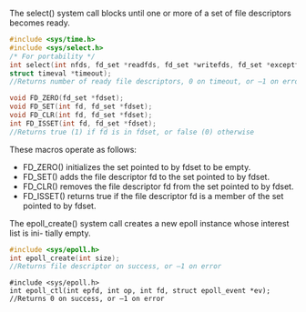 The select() system call blocks until one or more of a set of file descriptors becomes ready.

```c
#include <sys/time.h>
#include <sys/select.h>
/* For portability */
int select(int nfds, fd_set *readfds, fd_set *writefds, fd_set *exceptfds,
struct timeval *timeout);
//Returns number of ready file descriptors, 0 on timeout, or –1 on error

void FD_ZERO(fd_set *fdset);
void FD_SET(int fd, fd_set *fdset);
void FD_CLR(int fd, fd_set *fdset);
int FD_ISSET(int fd, fd_set *fdset);
//Returns true (1) if fd is in fdset, or false (0) otherwise

```

These macros operate as follows:
- FD_ZERO() initializes the set pointed to by fdset to be empty.
- FD_SET() adds the file descriptor fd to the set pointed to by fdset.
- FD_CLR() removes the file descriptor fd from the set pointed to by fdset.
- FD_ISSET() returns true if the file descriptor fd is a member of the set pointed to by fdset.

The epoll_create() system call creates a new epoll instance whose interest list is ini-
tially empty.

```c
#include <sys/epoll.h>
int epoll_create(int size);
//Returns file descriptor on success, or –1 on error
```

```
#include <sys/epoll.h>
int epoll_ctl(int epfd, int op, int fd, struct epoll_event *ev);
//Returns 0 on success, or –1 on error
```